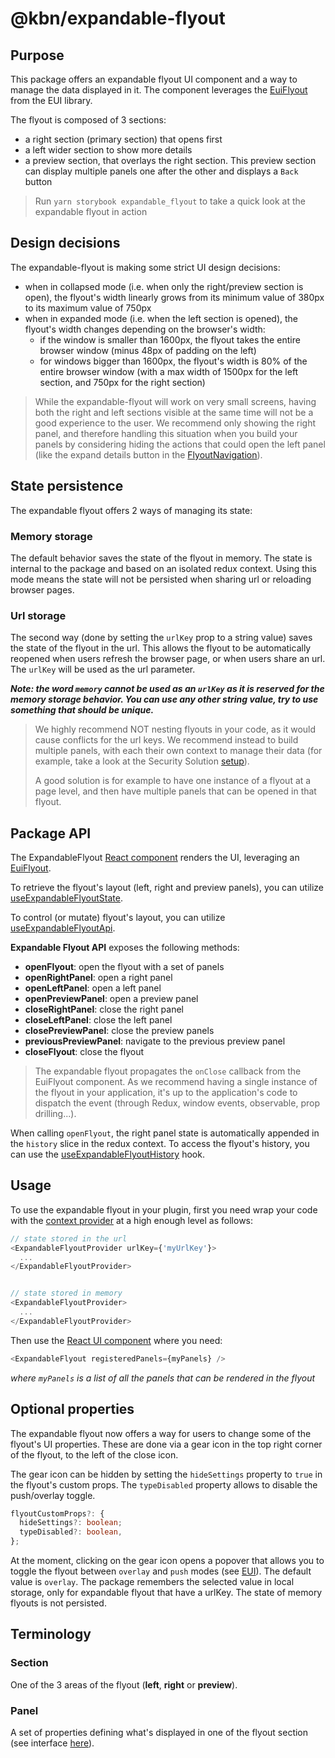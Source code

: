 # @kbn/expandable-flyout

## Purpose

This package offers an expandable flyout UI component and a way to manage the data displayed in it. The component leverages the [EuiFlyout](https://github.com/elastic/eui/tree/main/src/components/flyout) from the EUI library.

The flyout is composed of 3 sections:
- a right section (primary section) that opens first
- a left wider section to show more details
- a preview section, that overlays the right section. This preview section can display multiple panels one after the other and displays a `Back` button

> Run `yarn storybook expandable_flyout` to take a quick look at the expandable flyout in action

## Design decisions

The expandable-flyout is making some strict UI design decisions:
- when in collapsed mode (i.e. when only the right/preview section is open), the flyout's width linearly grows from its minimum value of 380px to its maximum value of 750px
- when in expanded mode (i.e. when the left section is opened), the flyout's width changes depending on the browser's width:
  - if the window is smaller than 1600px, the flyout takes the entire browser window (minus 48px of padding on the left)
  - for windows bigger than 1600px, the flyout's width is 80% of the entire browser window (with a max width of 1500px for the left section, and 750px for the right section)

> While the expandable-flyout will work on very small screens, having both the right and left sections visible at the same time will not be a good experience to the user. We recommend only showing the right panel, and therefore handling this situation when you build your panels by considering hiding the actions that could open the left panel (like the expand details button in the [FlyoutNavigation](https://github.com/elastic/kibana/tree/main/x-pack/plugins/security_solution/public/flyout/shared/components/flyout_navigation.tsx)).

## State persistence

The expandable flyout offers 2 ways of managing its state:

### Memory storage

The default behavior saves the state of the flyout in memory. The state is internal to the package and based on an isolated redux context. Using this mode means the state will not be persisted when sharing url or reloading browser pages.

### Url storage

The second way (done by setting the `urlKey` prop to a string value) saves the state of the flyout in the url. This allows the flyout to be automatically reopened when users refresh the browser page, or when users share an url. The `urlKey` will be used as the url parameter. 

**_Note: the word `memory` cannot be used as an `urlKey` as it is reserved for the memory storage behavior. You can use any other string value, try to use something that should be unique._**

> We highly recommend NOT nesting flyouts in your code, as it would cause conflicts for the url keys. We recommend instead to build multiple panels, with each their own context to manage their data (for example, take a look at the Security Solution [setup](https://github.com/elastic/kibana/tree/main/x-pack/plugins/security_solution/public/flyout)).
>
> A good solution is for example to have one instance of a flyout at a page level, and then have multiple panels that can be opened in that flyout.


## Package API

The ExpandableFlyout [React component](https://github.com/elastic/kibana/tree/main/x-pack/solutions/security/packages/kbn-expandable-flyout/src/index.tsx) renders the UI, leveraging an [EuiFlyout](https://eui.elastic.co/#/layout/flyout).

To retrieve the flyout's layout (left, right and preview panels), you can utilize [useExpandableFlyoutState](https://github.com/elastic/kibana/blob/main/x-pack/solutions/security/packages/kbn-expandable-flyout/src/hooks/use_expandable_flyout_state.ts).

To control (or mutate) flyout's layout, you can utilize [useExpandableFlyoutApi](https://github.com/elastic/kibana/blob/main/x-pack/solutions/security/packages/kbn-expandable-flyout/src/hooks/use_expandable_flyout_api.ts).

**Expandable Flyout API** exposes the following methods:
- **openFlyout**: open the flyout with a set of panels
- **openRightPanel**: open a right panel
- **openLeftPanel**: open a left panel
- **openPreviewPanel**: open a preview panel
- **closeRightPanel**: close the right panel
- **closeLeftPanel**: close the left panel
- **closePreviewPanel**: close the preview panels
- **previousPreviewPanel**: navigate to the previous preview panel
- **closeFlyout**: close the flyout

> The expandable flyout propagates the `onClose` callback from the EuiFlyout component. As we recommend having a single instance of the flyout in your application, it's up to the application's code to dispatch the event (through Redux, window events, observable, prop drilling...). 

When calling `openFlyout`, the right panel state is automatically appended in the `history` slice in the redux context. To access the flyout's history, you can use the [useExpandableFlyoutHistory](https://github.com/elastic/kibana/blob/main/x-pack/solutions/security/packages/kbn-expandable-flyout/src/hooks/use_expandable_flyout_history.ts) hook.

## Usage

To use the expandable flyout in your plugin, first you need wrap your code with the [context provider](https://github.com/elastic/kibana/blob/main/x-pack/solutions/security/packages/kbn-expandable-flyout/src/context.tsx) at a high enough level as follows:
```typescript jsx
// state stored in the url
<ExpandableFlyoutProvider urlKey={'myUrlKey'}>
  ...
</ExpandableFlyoutProvider>


// state stored in memory
<ExpandableFlyoutProvider>
  ...
</ExpandableFlyoutProvider>
```

Then use the [React UI component](https://github.com/elastic/kibana/tree/main/x-pack/solutions/security/packages/kbn-expandable-flyout/src/index.tsx) where you need:

```typescript jsx
<ExpandableFlyout registeredPanels={myPanels} />
```
_where `myPanels` is a list of all the panels that can be rendered in the flyout_

## Optional properties

The expandable flyout now offers a way for users to change some of the flyout's UI properties. These are done via a gear icon in the top right corner of the flyout, to the left of the close icon.

The gear icon can be hidden by setting the `hideSettings` property to `true` in the flyout's custom props.
The `typeDisabled` property allows to disable the push/overlay toggle.
```typescript
flyoutCustomProps?: {
  hideSettings?: boolean;
  typeDisabled?: boolean,
};
```

At the moment, clicking on the gear icon opens a popover that allows you to toggle the flyout between `overlay` and `push` modes (see [EUI](https://eui.elastic.co/#/layout/flyout#push-versus-overlay)). The default value is `overlay`. The package remembers the selected value in local storage, only for expandable flyout that have a urlKey. The state of memory flyouts is not persisted.

## Terminology

### Section

One of the 3 areas of the flyout (**left**, **right** or **preview**).

### Panel

A set of properties defining what's displayed in one of the flyout section (see interface [here](https://github.com/elastic/kibana/blob/main/x-pack/solutions/security/packages/kbn-expandable-flyout/src/types.ts)).
